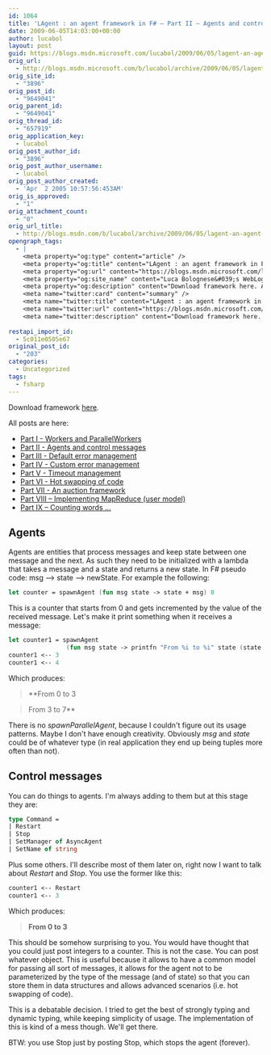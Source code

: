 ```yaml
---
id: 1064
title: 'LAgent : an agent framework in F# – Part II – Agents and control messages'
date: 2009-06-05T14:03:00+00:00
author: lucabol
layout: post
guid: https://blogs.msdn.microsoft.com/lucabol/2009/06/05/lagent-an-agent-framework-in-f-part-ii-agents-and-control-messages/
orig_url:
  - http://blogs.msdn.microsoft.com/b/lucabol/archive/2009/06/05/lagent-an-agent-framework-in-f-part-ii-agents-and-control-messages.aspx
orig_site_id:
  - "3896"
orig_post_id:
  - "9649041"
orig_parent_id:
  - "9649041"
orig_thread_id:
  - "657919"
orig_application_key:
  - lucabol
orig_post_author_id:
  - "3896"
orig_post_author_username:
  - lucabol
orig_post_author_created:
  - 'Apr  2 2005 10:57:56:453AM'
orig_is_approved:
  - "1"
orig_attachment_count:
  - "0"
orig_url_title:
  - http://blogs.msdn.com/b/lucabol/archive/2009/06/05/lagent-an-agent-framework-in-f-part-ii-agents-and-control-messages.aspx
opengraph_tags:
  - |
    <meta property="og:type" content="article" />
    <meta property="og:title" content="LAgent : an agent framework in F# &ndash; Part II &ndash; Agents and control messages" />
    <meta property="og:url" content="https://blogs.msdn.microsoft.com/lucabol/2009/06/05/lagent-an-agent-framework-in-f-part-ii-agents-and-control-messages/" />
    <meta property="og:site_name" content="Luca Bolognese&#039;s WebLog" />
    <meta property="og:description" content="Download framework here. All posts are here: Part I  - Workers and ParallelWorkers Part II  - Agents and control messages Part III  - Default error management Part IV  - Custom error management Part V  - Timeout management Part VI  - Hot swapping of code Part VII  - An auction framework Part VIII – Implementing MapReduce..." />
    <meta name="twitter:card" content="summary" />
    <meta name="twitter:title" content="LAgent : an agent framework in F# &ndash; Part II &ndash; Agents and control messages" />
    <meta name="twitter:url" content="https://blogs.msdn.microsoft.com/lucabol/2009/06/05/lagent-an-agent-framework-in-f-part-ii-agents-and-control-messages/" />
    <meta name="twitter:description" content="Download framework here. All posts are here: Part I  - Workers and ParallelWorkers Part II  - Agents and control messages Part III  - Default error management Part IV  - Custom error management Part V  - Timeout management Part VI  - Hot swapping of code Part VII  - An auction framework Part VIII – Implementing MapReduce..." />
    
restapi_import_id:
  - 5c011e0505e67
original_post_id:
  - "203"
categories:
  - Uncategorized
tags:
  - fsharp
---
```

Download framework [here](http://code.msdn.microsoft.com/LAgent).

All posts are here:

  * [Part I  - Workers and ParallelWorkers](http://blogs.msdn.com/lucabol/archive/2009/05/29/lagent-an-agent-framework-in-f-part-i-workers-and-parallelworkers.aspx) 
  * [Part II  - Agents and control messages](http://blogs.msdn.com/lucabol/archive/2009/06/05/lagent-an-agent-framework-in-f-part-ii-agents-and-control-messages.aspx) 
  * [Part III  - Default error management](http://blogs.msdn.com/lucabol/archive/2009/06/12/lagent-an-agent-framework-in-f-part-iii-default-error-management.aspx) 
  * [Part IV  - Custom error management](http://blogs.msdn.com/lucabol/archive/2009/06/19/lagent-an-agent-framework-in-f-part-iv-custom-error-management.aspx) 
  * [Part V  - Timeout management](http://blogs.msdn.com/lucabol/archive/2009/06/26/lagent-an-agent-framework-in-f-part-v-timeout-management.aspx) 
  * [Part VI  - Hot swapping of code](http://blogs.msdn.com/lucabol/archive/2009/07/03/lagent-an-agent-framework-in-f-part-vi-hot-swapping-of-code-and-something-silly.aspx) 
  * [Part VII  - An auction framework](http://blogs.msdn.com/lucabol/archive/2009/07/10/lagent-an-agent-framework-in-f-part-vii-an-auction-application.aspx) 
  * [Part VIII – Implementing MapReduce (user model)](http://blogs.msdn.com/lucabol/archive/2009/09/04/lagent-an-agent-framework-in-f-part-viii-implementing-mapreduce-user-model.aspx) 
  * [Part IX – Counting words …](http://blogs.msdn.com/lucabol/archive/2009/09/18/lagent-an-agent-framework-in-f-part-ix-counting-words.aspx) 

## Agents

Agents are entities that process messages and keep state between one message and the next. As such they need to be initialized with a lambda that takes a message and a state and returns a new state. In F# pseudo code: msg –> state –> newState. For example the following:

```fsharp
let counter = spawnAgent (fun msg state -> state + msg) 0
```

This is a counter that starts from 0 and gets incremented by the value of the received message. Let's make it print something when it receives a message:

```fsharp
let counter1 = spawnAgent
                (fun msg state -> printfn "From %i to %i" state (state + msg); state + msg) 0
counter1 <-- 3
counter1 <-- 4
```

Which produces:

> **From 0 to 3
        
>   
> From 3 to 7**

There is no _spawnParallelAgent_, because I couldn't figure out its usage patterns. Maybe I don't have enough creativity. Obviously _msg_ and _state_ could be of whatever type (in real application they end up being tuples more often than not).

## Control messages

You can do things to agents. I'm always adding to them but at this stage they are:

```fsharp
type Command =
| Restart
| Stop
| SetManager of AsyncAgent
| SetName of string
```

Plus some others. I'll describe most of them later on, right now I want to talk about _Restart_ and _Stop_. You use the former like this:

```fsharp
counter1 <-- Restart
counter1 <-- 3
```

Which produces:

> **From 0 to 3**

This should be somehow surprising to you. You would have thought that you could just post integers to a counter. This is not the case. You can post whatever object. This is useful because it allows to have a common model for passing all sort of messages, it allows for the agent not to be parameterized by the type of the message (and of state) so that you can store them in data structures and allows advanced scenarios (i.e. hot swapping of code).

This is a debatable decision. I tried to get the best of strongly typing and dynamic typing, while keeping simplicity of usage. The implementation of this is kind of a mess though. We'll get there.

BTW: you use Stop just by posting Stop, which stops the agent (forever).
